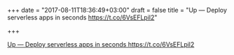 +++
date = "2017-08-11T18:36:49+03:00"
draft = false
title = "Up — Deploy serverless apps in seconds https://t.co/6VsEFLpil2"

+++

<p><a href="https://medium.com/@tjholowaychuk/up-b3db1ca930ee">Up — Deploy serverless apps in seconds https://t.co/6VsEFLpil2 </a></p>


